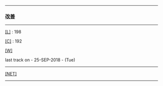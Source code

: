 
---

### [改善](https://en.wikipedia.org/wiki/Kaizen)

---

[[L]](https://github.com/ttltrk/ELSE/blob/master/LAN/ENG/LAN.MD) : 198

[[C]](https://github.com/ttltrk/PRG/blob/master/CODING.MD) : 192

[[W]](https://github.com/ttltrk/ELSE/blob/master/PWR/PWR.MD)

last track on - 25-SEP-2018 - (Tue)

---

[[NET]](http://ttltrk.net/)

---
